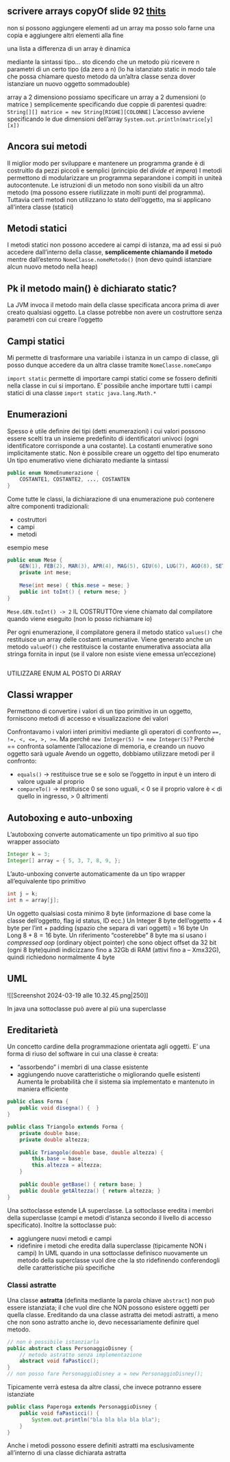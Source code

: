 ## scrivere arrays copyOf slide 92 [thits](https://classroom.google.com/u/1/w/NjYxOTE2NzYwNDgz/t/all)
non si possono aggiungere elementi ad un array ma posso solo farne una copia e aggiungere altri elementi alla fine

una lista a differenza di un array è dinamica

mediante la sintassi tipo… sto dicendo che un metodo più ricevere n parametri di un certo tipo (da zero a n) (lo ha istanziato static in modo tale che possa chiamare questo metodo da un’altra classe senza dover istanziare un nuovo oggetto sommadouble)

array a 2 dimensiono
possiamo specificare un array a 2 dumensioni (o matrice ) semplicemente specificando due coppie di parentesi quadre:
`String[][] matrice = new String[RIGHE][COLONNE]`
L’accesso avviene specificando le due dimensioni dell’array
`System.out.println(matrice[y][x])`


## Ancora sui metodi
Il miglior modo per sviluppare e mantenere un programma grande è di costruitlo da pezzi piccoli e semplici (principio del *divide et impera*)
I metodi permettono di modularizzare un programma separandone i compiti in uniteà autocontenute. Le istruzioni di un metodo non sono visibili da un altro metodo (ma possono essere riutilizzate in molti punti del programma). Tuttavia certi metodi non utilizzano lo stato dell’oggetto, ma si applicano all’intera classe (statici)

## Metodi statici
I metodi statici non possono accedere ai campi di istanza, ma ad essi si può accedere dall’interno della classe, **semplicemente chiamando il metodo** mentre dall’esterno `NomeClasse.nomeMetodo()` (non devo quindi istanziare alcun nuovo metodo nella heap)

## Pk il metodo main() è dichiarato static?
La JVM invoca il metodo main della classe specificata ancora prima di aver creato qualsiasi oggetto. La classe potrebbe non avere un costruttore senza parametri con cui creare l’oggetto

## Campi statici
Mi permette di trasformare una variabile i istanza in un campo di classe, gli posso dunque accedere da un altra classe tramite `NomeClasse.nomeCampo`

`import static` permette di importare campi statici come se fossero definiti nella classe in cui si importano. E’ possibile anche importare tutti i campi statici di una classe `import static java.lang.Math.*`


## Enumerazioni
Spesso è utile definire dei tipi (detti enumerazioni) i cui valori possono essere scelti tra un insieme predefinito di identificatori univoci (ogni identificatore corrisponde a una costante). La costanti enumerative sono implicitamente static.
Non è possibile creare un oggetto del tipo enumerato
Un tipo enumerativo viene dichiarato mediante la sintassi
```java
public enum NomeEnumerazione {
	COSTANTE1, COSTANTE2, ..., COSTANTEN
}
```

Come tutte le classi, la dichiarazione di una enumerazione può contenere altre componenti tradizionali:
- costruttori
- campi
- metodi

esempio mese

```java
public enum Mese {
	GEN(1), FEB(2), MAR(3), APR(4), MAG(5), GIU(6), LUG(7), AGO(8), SET(9), OTT(10), NOV(11), DIC(12);
	private int mese;
	
	Mese(int mese) { this.mese = mese; }
	public int toInt() { return mese; }
}
```
`Mese.GEN.toInt() -> 2`
IL COSTRUTTOre viene chiamato dal compilatore quando viene eseguito (non lo posso richiamare io)

Per ogni enumerazione, il compilatore genera il metodo statico `values()` che restituisce un array delle costanti enumerative. Viene generato anche un metodo `valueOf()` che restituisce la costante enumerativa associata alla stringa fornita in input (se il valore non esiste viene emessa un’eccezione)

```java

```

UTILIZZARE ENUM AL POSTO DI ARRAY 

## Classi wrapper
Permettono di convertire i valori di un tipo primitivo in un oggetto, forniscono metodi di accesso e visualizzazione dei valori

Confrontavamo i valori interi primitivi mediante gli operatori di confronto `==, !=, <, <=, >, >=`.
Ma perché `new Integer(5) != new Integer(5)`? Perché == confronta solamente l’allocazione di memoria, e creando un nuovo oggetto sarà uguale
Avendo un oggetto, dobbiamo utilizzare metodi per il confronto:
- `equals()` → restituisce true se e solo se l’oggetto in input è un intero di valore uguale al proprio
- `compareTo()` → restituisce 0 se sono uguali, < 0 se il proprio valore è < di quello in ingresso, > 0 altrimenti



## Autoboxing e auto-unboxing
L’autoboxing converte automaticamente un tipo primitivo al suo tipo wrapper associato

```java
Integer k = 3;
Integer[] array = { 5, 3, 7, 8, 9, };
```

L’auto-unboxing converte automaticamente da un tipo wrapper all’equivalente tipo primitivo

```java
int j = k;
int n = array[j];
```

Un oggetto qualsiasi costa minimo 8 byte (informazione di base come la classe dell’oggetto, flag id status, ID ecc.)
Un Integer 8 byte dell’oggetto + 4 byte per l’int + padding (spazio che separa di vari oggetti) = 16 byte
Un Long $8+8=16\text{ byte}$. Un riferimento “costerebbe” 8 byte ma si usano i *compressed oop* (ordinary object pointer) che sono object offset da 32 bit (ogni 8 byte)quindi indicizzano fino a 32Gb di RAM (attivi fino a – Xmx32G), quindi richiedono normalmente 4 byte


## UML
![[Screenshot 2024-03-19 alle 10.32.45.png|250]]

In java una sottoclasse può avere al più una superclasse

## Ereditarietà
Un concetto cardine della programmazione orientata agli oggetti. E’ una forma di riuso del software in cui una classe è creata:
- “assorbendo” i membri di una classe esistente
- aggiungendo nuove caratteristiche o migliorando quelle esistenti
Aumenta le probabilità che il sistema sia implementato e mantenuto in maniera efficiente

```java
public class Forma {
	public void disegna() {  }
}

public class Triangolo extends Forma {
	private double base;
	private double altezza;
	
	public Triangolo(double base, double altezza) {
		this.base = base;
		this.altezza = altezza;
	}
	
	public double getBase() { return base; }
	public double getAltezza() { return altezza; }
}
```

Una sottoclasse estende LA superclasse. La sottoclasse eredita i membri della superclasse (campi e metodi d’istanza secondo il livello di accesso specificato). Inoltre la sottoclasse può:
- aggiungere nuovi metodi e campi
- ridefinire i metodi che eredita dalla superclasse (tipicamente NON i campi)
In UML quando in una sottoclasse definisco nuovamente un metodo della superclasse vuol dire che la sto ridefinendo conferendogli delle caratteristiche più specifiche

### Classi astratte
Una classe **astratta** (definita mediante la parola chiave `abstract`) non può essere istanziata; il che vuol dire che NON possono esistere oggetti per quella classe. Ereditando da una classe astratta dei metodi astratti, a meno che non sono astratto anche io, devo necessariamente definire quel metodo.

```java
// non è possibile istanziarla
public abstract class PersonaggioDisney {
	// metodo astratto senza implementazione
	abstract void faPasticc();
}
// non posso fare PersonaggioDisney a = new PersonaggioDisney();
```

Tipicamente verrà estesa da altre classi, che invece potranno essere istanziate
```java
public class Paperoga extends PersonaggioDisney {
	public void faPasticci() {
		System.out.println("bla bla bla bla bla");
	}
}
```

Anche i metodi possono essere definiti astratti ma esclusivamente all’interno di una classe dichiarata astratta 